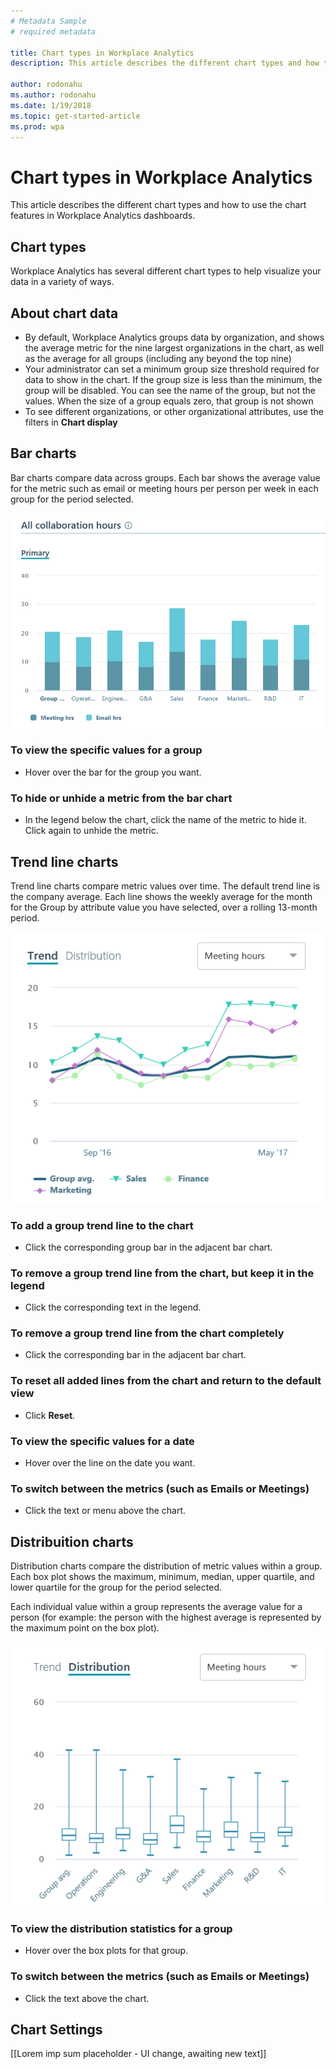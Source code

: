 ```yaml
---
# Metadata Sample
# required metadata

title: Chart types in Workplace Analytics
description: This article describes the different chart types and how to use the chart features in Workplace Analytics dashboards.

author: rodonahu
ms.author: rodonahu
ms.date: 1/19/2018
ms.topic: get-started-article
ms.prod: wpa
---
```


# Chart types in Workplace Analytics
This article describes the different chart types and how to use the chart features in Workplace Analytics dashboards.

## Chart types
Workplace Analytics has several different chart types to help visualize your data in a variety of ways.

## About chart data

  * By default, Workplace Analytics groups data by organization, and shows the average metric for the nine largest organizations in the chart, as well as the average for all groups (including any beyond the top nine)
  * Your administrator can set a minimum group size threshold required for data to show in the chart. If the group size is less than the minimum, the group will be disabled. You can see the name of the group, but not the values. When the size of a group equals zero, that group is not shown
  * To see different organizations, or other organizational attributes, use the filters in **Chart display**

## Bar charts
Bar charts compare data across groups. Each bar shows the average value for the metric such as email or meeting hours per person per week in each group for the period selected. 

![Bar chart](../Images/WpA/Use/Bar-chart.png)

### To view the specific values for a group 
* Hover over the bar for the group you want.

### To hide or unhide a metric from the bar chart 
* In the legend below the chart, click the name of the metric to hide it. Click again to unhide the metric.

## Trend line charts
Trend line charts compare metric values over time. The default trend line is the company average. Each line shows the weekly average for the month for the Group by attribute value you have selected, over a rolling 13-month period. 

![Trend line chart](../Images/WpA/Use/trend-line-chart.png)

### To add a group trend line to the chart  
* Click the corresponding group bar in the adjacent bar chart. 

### To remove a group trend line from the chart, but keep it in the legend
 * Click the corresponding text in the legend. 
 
 ### To remove a group trend line from the chart completely 
 * Click the corresponding bar in the adjacent bar chart. 
 
 ### To reset all added lines from the chart and return to the default view 
*  Click **Reset**. 
 
 ### To view the specific values for a date 
 * Hover over the line on the date you want.
 
 ### To switch between the metrics (such as Emails or Meetings) 
 * Click the text or menu above the chart.

## Distribuition charts 
Distribution charts compare the distribution of metric values within a group. Each box plot shows the maximum, minimum, median, upper quartile, and lower quartile for the group for the period selected.

Each individual value within a group represents the average value for a person (for example: the person with the highest average is represented by the maximum point on the box plot).

![Distribution chart](../Images/WpA/Use/Distribution-chart.png)

### To view the distribution statistics for a group 
* Hover over the box plots for that group.

### To switch between the metrics (such as **Emails** or **Meetings**) 
* Click the text above the chart.

## Chart Settings

[[Lorem imp sum placeholder - UI change, awaiting new text]]


